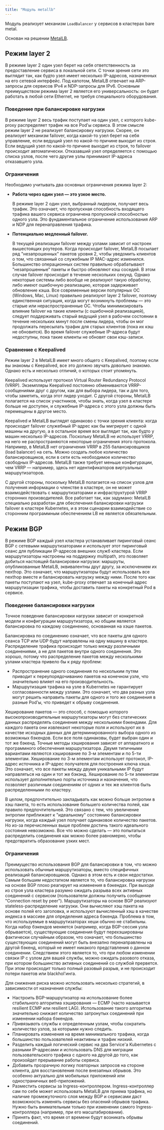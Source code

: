 ```yaml
---
title: "Модуль metallb"
---
```


Модуль реализует механизм `LoadBalancer` у сервисов в кластерах bare metal.

Основан на решении [MetalLB](https://metallb.universe.tf/).

## Режим layer 2

В режиме layer 2 один узел берет на себя ответственность за предоставление сервиса в локальной сети. С точки зрения сети это выглядит так, как будто узел имеет несколько IP-адресов, назначенных на его сетевой интерфейс.
Под капотом, MetalLB отвечает на ARP-запросы для сервисов IPv4 и NDP-запросы для IPv6. Основным преимуществом режима layer 2 является его универсальность: он будет работать в любой сети Ethernet, не требуя специального оборудования.

### Поведение при балансировке нагрузки

В режиме layer 2 весь трафик поступает на один узел, с которого kube-proxy распределяет трафик на все Pod'ы сервиса. В этом смысле режим layer 2 не реализует балансировку нагрузки. Скорее, он реализует механизм failover, когда какой-то узел берет на себя управление, если ведущий узел по какой-то причине выходит из строя. Если ведущий узел по какой-то причине выходит из строя, то failover происходит автоматически. Отказавший узел определяется с помощью списка узлов, после чего другие узлы принимают IP-адреса отказавшего узла.

### Ограничения

Необходимо учитывать два основных ограничения режима layer 2:
- **Работа через один узел — это узкое место.**

  В режиме layer 2 один узел, выбранный лидером, получает весь трафик. Это означает, что пропускная способность входящего трафика вашего сервиса ограничена пропускной способностью одного узла. Это фундаментальное ограничение использования ARP и NDP для перенаправления трафика.
- **Потенциально медленный failover.**

  В текущей реализации failover между узлами зависит от настроек вышестоящих роутеров. Когда происходит failover, MetalLB посылает ряд "незапрошенных" пакетов уровня 2, чтобы уведомить клиентов о том, что связанный со служебным IP MAC-адрес изменился. Большинство операционных систем правильно обрабатывают "незапрошенные" пакеты и быстро обновляют кэш соседей. В этом случае failover происходит в течение нескольких секунд. Однако некоторые системы либо вообще не реализуют такую обработку, либо имеют ошибочную реализацию, которая задерживает обновление кэша. Все современные версии популярных ОС (Windows, Mac, Linux) правильно реализуют layer 2 failover, поэтому единственная ситуация, когда могут возникнуть проблемы — это старые или нераспространенные ОС.
  Чтобы минимизировать влияние failover на такие клиенты (с ошибочной реализацией), следует поддерживать старый ведущий узел в рабочем состоянии в течение нескольких минут после смены лидера, чтобы он мог продолжать пересылать трафик для старых клиентов (пока их кэш не обновится). Во время failover служебные IP-адреса будут недоступны, пока такие клиенты не обновят свои кэш-записи.

### Сравнение с Keepalived

Режим layer 2 в MetalLB имеет много общего с Keepalived, поэтому если вы знакомы с Keepalived, все это должно звучать довольно знакомо. Однако есть и несколько отличий, о которых стоит упомянуть.

Keepalived использует протокол Virtual Router Redundancy Protocol (VRRP). Экземпляры Keepalived постоянно обмениваются VRRP-сообщениями друг с другом, как для выбора лидера, так и для того, чтобы заметить, когда этот лидер уходит. С другой стороны, MetalLB полагается на список участников, чтобы знать, когда узел в кластере больше не доступен, и служебные IP-адреса с этого узла должны быть перемещены в другое место.

Keepalived и MetalLB выглядят одинаково с точки зрения клиента: когда происходит failover служебный IP-адрес как бы мигрирует с одной машины на другую, а в остальное время все выглядит так,
как будто у машин несколько IP-адресов. Поскольку MetalLB не использует VRRP, на него не распространяются некоторые ограничения этого протокола. Например, в MetalLB нет ограничения VRRP в 255 балансировщиков (load balancer) на сеть. Можно создать любое количество балансировщиков, если в сети есть необходимое количество свободных IP-адресов. MetalLB также требует меньше конфигурации, чем VRRP — например, здесь нет идентификаторов виртуальных маршрутизаторов.

С другой стороны, поскольку MetalLB полагается на список узлов для получения информации о членстве в кластере, он не может взаимодействовать с маршрутизаторами и инфраструктурой VRRP сторонних производителей.
Все работает так, как задумано: MetalLB специально разработан для обеспечения балансировки нагрузки failover в кластере Kubernetes, и в этом сценарии взаимодействие со сторонним программным обеспечением LB не является обязательным.

## Режим BGP

В режиме BGP каждый узел кластера устанавливает пиринговый сеанс BGP с сетевыми маршрутизаторами и использует этот пиринговый сеанс для публикации IP-адресов внешних служб кластера.
Если маршрутизаторы настроены на поддержку multipath, это позволяет добиться настоящей балансировки нагрузки: маршруты, опубликованные MetalLB, эквивалентны друг другу, за исключением их nexthop.
Это означает, что маршрутизаторы будут использовать все nexthop вместе и балансировать нагрузку между ними. После того как пакеты поступают на узел, kube-proxy отвечает за конечный адрес маршрутизации трафика,
чтобы доставить пакеты на конкретный Pod в сервисе.

### Поведение балансировки нагрузки

Точное поведение балансировки нагрузки зависит от конкретной модели и конфигурации маршрутизатора, но общим является балансировка по каждому соединению, основанная на хэше пакетов.

Балансировка по соединению означает, что все пакеты для одного сеанса TCP или UDP будут направлены на одну машину в кластере. Распределение трафика происходит только между различными соединениями,
а не для пакетов внутри одного соединения. Это хорошо, потому что распределение пакетов между несколькими узлами кластера привело бы к ряду проблем:
- Распространение одного соединения по нескольким путям приводит к переупорядочиванию пакетов на конечном узле, что значительно влияет на его производительность.
- Маршрутизация трафика на узле в Kubernetes не гарантирует согласованности между узлами. Это означает, что два разных узла могут решить направить пакеты для одного и того же соединения в разные Pod'ы,
что приведет к обрыву соединения.

Хеширование пакетов — это способ, с помощью которого высокопроизводительные маршрутизаторы могут без статических данных распределять соединения между несколькими бэкендами.
Для каждого пакета они извлекают некоторые поля и используют их в качестве исходных данных для детерминированного выбора одного из возможных бэкендов. Если все поля одинаковы, будет выбран один и тот же бэкенд.
Точные методы хэширования зависят от аппаратного и программного обеспечения маршрутизатора. Двумя типичными вариантами являются хэширование по 3-м элементам и по 5-ти элементам. Хеширование по 3-м элементам использует протокол, IP-адрес источника и IP-адрес получателя для построения ключа хэша. Это означает, что все пакеты между двумя уникальными IP будут направляться на один и тот же бэкэнд. Хеширование по 5-ти элементам использует дополнительно порты источника и назначения, что позволяет различным соединениям от одних и тех же клиентов быть распределенными по кластеру.

В целом, предпочтительно закладывать как можно больше энтропии в хэш пакета, то есть использование большего количества полей, как правило предпочтительней. Это связано с тем, что увеличение энтропии приближает к "идеальному" состоянию балансировки нагрузки, когда каждый узел получает одинаковое количество пакетов. Но из-за перечисленных выше проблем достичь такого идеального состояния невозможно. Все что можно сделать — это попытаться распределить соединения как можно более равномерно, чтобы предотвратить образование узких мест.

### Ограничения

Преимущество использования BGP для балансировки в том, что можно использовать обычные маршрутизаторы, вместо специфичных реализаций балансировщиков. Однако в этом есть и свои недостатки. Самым большим недостатком является то, что балансировка нагрузки на основе BGP плохо реагирует на изменения в бэкендах. При выходе из строя узла кластера разумно ожидать разрыва всех активных соединений с сервисом (пользователи должны получить сообщение "Connection reset by peer"). Маршрутизаторы на основе BGP реализуют stateless-распределение нагрузки. Они вычисляют хэш пакета на основе полей его заголовка, и используют вычисленный хэш в качестве индекса в массиве для определения адреса бэкенда. Проблема в том, что используемые в маршрутизаторах хеши обычно не стабильны. Когда набор бэкендов меняется
(например, когда BGP-сессия узла обрывается), существующие соединения будут перехэшированы фактически случайным образом, что означает, что большинство существующих соединений могут быть внезапно перенаправлены на другой бэкенд, который не имеет никакого представления о данном соединении. Следствием этого является то, что при любом изменении связки IP с узлом для вашей службы, можно ожидать разового отказа, при котором большинство активных соединений со службой прервется. При этом происходит только полный разовый разрыв, и не происходит потери пакетов или blackhol'инга.

Для снижения риска можно использовать несколько стратегий, в зависимости от назначения службы:
- Настроить BGP-маршрутизатор на использование более стабильного алгоритма хэширования — ECMP (часто называется resilient ECMP или resilient LAG). Использование такого алгоритма значительно снижает количество затронутых соединений при изменении набора бэкендов.
- *Привязывать* службы к определенным узлам, чтобы сократить количество узлов, за которыми нужно следить.
- Планировать изменения на время минимального трафика, когда большинство пользователей неактивны и трафик низкий.
- Разделить каждый логический сервис на два Service'а Kubernetes с разными IP-адресами и использовать DNS для миграции пользовательского трафика с одного на другой до того, как произойдет прерывание работы сервиса.
- Добавить прозрачную логику повторных запросов на стороне клиента, для восстановления после внезапных обрывов. Это особенно актуально для мобильных приложений или одностраничных веб-приложений.
- Разместить сервисы за Ingress-контроллером. Ingress-контроллер сам по себе может использовать MetalLB для приема трафика, но наличие промежуточного слоя между BGP и сервисами даст возможность изменять сервисы без опасений обрывов трафика. Нужно быть внимательным только при изменении самого Ingress-контроллера (например, при его масштабировании).
- Принять факт, что время от времени будут возникать обрывы соединений.
